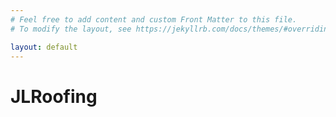 ```yaml
---
# Feel free to add content and custom Front Matter to this file.
# To modify the layout, see https://jekyllrb.com/docs/themes/#overriding-theme-defaults

layout: default
---
```


<div style="align: center;">
  <h1>JLRoofing</h1>
</div>
